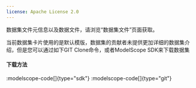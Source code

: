 ```yaml
---
license: Apache License 2.0
---
```

数据集文件元信息以及数据文件，请浏览“数据集文件”页面获取。

当前数据集卡片使用的是默认模版，数据集的贡献者未提供更加详细的数据集介绍，但是您可以通过如下GIT Clone命令，或者ModelScope SDK来下载数据集

#### 下载方法 
:modelscope-code[]{type="sdk"}
:modelscope-code[]{type="git"}

